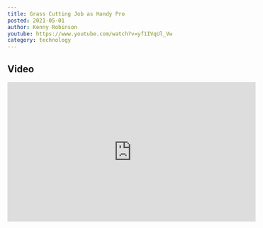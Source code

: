 ```yaml
---
title: Grass Cutting Job as Handy Pro
posted: 2021-05-01
author: Kenny Robinson
youtube: https://www.youtube.com/watch?v=yf1IVqUl_Vw
category: technology
---
```


## Video

<iframe width="560" height="315" src="https://www.youtube.com/embed/?v=yf1IVqUl_Vw" frameborder="0" allow="autoplay; encrypted-media" allowfullscreen class="youtube"></iframe>

